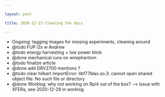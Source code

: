 ```yaml
---

layout: post

title: 2020-12-23 Cleaning the docs

---
```



-   Ongoing: tagging images for missing experiments, cleaning around
-   @todo FUP i2s w Andrew
-   @todo energy harvesting + low power blink
-   @done mechanical runs on wirephantom
-   @todo finalize article
-   @done add DRV2700 mentions ?
-   @todo clear hilbert ImportError: libf77blas.so.3: cannot open shared
    object file: No such file or directory
-   @done Worklog: why not working on Rpi4 out of the box? --&gt; issue
    with XFERs, see 2020-12-29 in worklog

